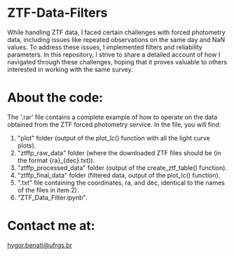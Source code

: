 # ZTF-Data-Filters
While handling ZTF data, I faced certain challenges with forced photometry data, including issues like repeated observations on the same day and NaN values. To address these issues, I implemented filters and reliability parameters. In this repository, I strive to share a detailed account of how I navigated through these challenges, hoping that it proves valuable to others interested in working with the same survey.

# About the code:
The '.rar' file contains a complete example of how to operate on the data obtained from the ZTF forced photometry service. In the file, you will find:

1) "plot" folder (output of the plot_lc() function with all the light curve plots).
2) "ztffp_raw_data" folder (where the downloaded ZTF files should be (in the format {ra}_{dec}.txt)).
3) "ztffp_processed_data" folder (output of the create_ztf_table() function).
4) "ztffp_final_data" folder (filtered data, output of the plot_lc() function).
5) ".txt" file containing the coordinates, ra, and dec, identical to the names of the files in item 2).
6) "ZTF_Data_Filter.ipynb".

# Contact me at:
hygor.benati@ufrgs.br

